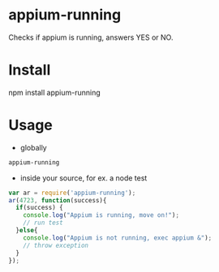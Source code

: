appium-running
==============

Checks if appium is running, answers YES or NO.

Install
=======
npm install appium-running

Usage
=====

* globally
```bash 
appium-running
```

* inside your source, for ex. a node test

``` javascript
var ar = require('appium-running');
ar(4723, function(success){
  if(success) {
    console.log("Appium is running, move on!");
    // run test
  }else{
    console.log("Appium is not running, exec appium &");
    // throw exception
  }
});
